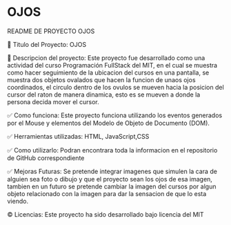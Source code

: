 # OJOS

README DE PROYECTO OJOS

📌 Titulo del Proyecto: OJOS

🎯 Descripcion del proyecto:
Este proyecto fue desarrollado como una actividad del curso Programación FullStack del MIT, en el cual se muestra como hacer seguimiento de la ubicacion del cursos en una pantalla, se muestra dos objetos ovalados que hacen la funcion de unaos ojos coordinados, el circulo dentro de los ovulos se mueven hacia la posicion del cursor del raton de manera dinamica, esto es se mueven a donde la persona decida mover el cursor.

✅  Como funciona: Este proyecto funciona utilizando los eventos generados por el Mouse y elementos del Modelo de Objeto de Documento (DOM).

✅ Herramientas utilizadas: HTML, JavaScript,CSS 

✅ Como utilizarlo: Podran encontrara toda la informacion en el repositorio de GitHub correspondiente

✅ Mejoras Futuras: Se pretende integrar imagenes que simulen la cara de alguien sea foto o dibujo y que el proyecto sean los ojos de esa imagen, tambien en un futuro se pretende cambiar la imagen del cursos por algun objeto relacionado con la imagen para dar la sensacion de que lo esta viendo.

©️ Licencias: Este proyecto ha sido desarrollado bajo licencia del MIT
